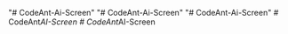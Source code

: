 "# CodeAnt-Ai-Screen" 
"# CodeAnt-Ai-Screen" 
"# CodeAnt-Ai-Screen" 
#   C o d e A n t _ A I - S c r e e n  
 #   C o d e A n t _ A I - S c r e e n  
 